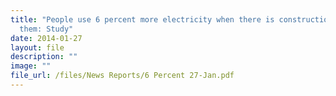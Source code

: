 ```yaml
---
title: "People use 6 percent more electricity when there is construction near
  them: Study"
date: 2014-01-27
layout: file
description: ""
image: ""
file_url: /files/News Reports/6 Percent 27-Jan.pdf
---
```

